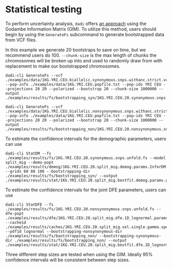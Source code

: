 # Statistical testing

To perform uncertainty analysis, `dadi` offers [an approach](https://dadi.readthedocs.io/en/latest/user-guide/uncertainty-analysis/) using the Godambe Information Matrix (GIM). To utilize this method, users should begin by using the `GenerateFs` subcommand to generate bootstrapped data from VCF files.

In this example we generate 20 bootstraps to save on time, but we recommend users do 100. `--chunk-size` is the max length of chunks the chromosomes will be broken up into and used to randomly draw from with replacement to make our bootstrapped chromosomes.

```         
dadi-cli GenerateFs --vcf ./examples/data/1KG.YRI.CEU.biallelic.synonymous.snps.withanc.strict.vcf.gz --pop-info ./examples/data/1KG.YRI.CEU.popfile.txt --pop-ids YRI CEU --projections 20 20 --polarized --bootstrap 20 --chunk-size 1000000 --output ./examples/results/fs/bootstrapping_syn/1KG.YRI.CEU.20.synonymous.snps.unfold

dadi-cli GenerateFs --vcf ./examples/data/1KG.YRI.CEU.biallelic.nonsynonymous.snps.withanc.strict.vcf.gz --pop-info ./examples/data/1KG.YRI.CEU.popfile.txt --pop-ids YRI CEU --projections 20 20 --polarized --bootstrap 20 --chunk-size 1000000 --output ./examples/results/fs/bootstrapping_non/1KG.YRI.CEU.20.nonsynonymous.snps.unfold
```

To estimate the confidence intervals for the demographic parameters, users can use

```         
dadi-cli StatDM --fs ./examples/results/fs/1KG.YRI.CEU.20.synonymous.snps.unfold.fs --model split_mig --demo-popt ./examples/results/demog/1KG.YRI.CEU.20.split_mig.demog.params.InferDM.bestfits --grids 60 80 100 --bootstrapping-dir ./examples/results/fs/bootstrapping_syn/ --output ./examples/results/stat/1KG.YRI.CEU.20.split_mig.bestfit.demog.params.godambe.ci
```

To estimate the confidence intervals for the joint DFE parameters, users can use

```         
dadi-cli StatDFE --fs ./examples/results/fs/1KG.YRI.CEU.20.nonsynonymous.snps.unfold.fs --dfe-popt ./examples/results/dfe/1KG.YRI.CEU.20.split_mig.dfe.1D_lognormal.params.InferDFE.bestfits --cache1d ./examples/results/caches/1KG.YRI.CEU.20.split_mig.sel.single.gamma.spectra.bpkl --pdf1d lognormal --bootstrapping-nonsynonymous-dir ./examples/results/fs/bootstrapping_non/ --bootstrapping-synonymous-dir ./examples/results/fs/bootstrapping_non/ --output ./examples/results/stat/1KG.YRI.CEU.20.split_mig.bestfit.dfe.1D_lognormal.params.godambe.ci
```

Three different step sizes are tested when using the GIM. Ideally 95% confidence intervals will be consistent between step sizes.
